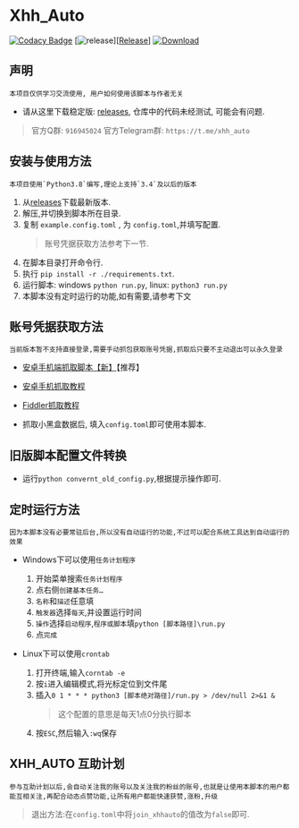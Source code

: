 # Xhh_Auto

[![Codacy Badge][Codacy_B]][Codacy] [![release][Release_B]][[Release]] [![Download][Download_B]][Release]



## 声明

    本项目仅供学习交流使用, 用户如何使用该脚本与作者无关

* 请从这里下载稳定版: [releases][Release], 仓库中的代码未经测试, 可能会有问题.

> 官方Q群: `916945024`
> 官方Telegram群: `https://t.me/xhh_auto`

## 安装与使用方法

    本项目使用`Python3.8`编写,理论上支持`3.4`及以后的版本

1. 从[releases][Release]下载最新版本.
2. 解压,并切换到脚本所在目录.
3. 复制 `example.config.toml` , 为 `config.toml`,并填写配置.
    > 账号凭据获取方法参考下一节.
4. 在脚本目录打开命令行.
5. 执行 `pip install -r ./requirements.txt`.
6. 运行脚本: windows `python run.py`, linux: `python3 run.py`
7. 本脚本没有定时运行的功能,如有需要,请参考下文

## 账号凭据获取方法

    当前版本暂不支持直接登录,需要手动抓包获取账号凭据,抓取后只要不主动退出可以永久登录

* [安卓手机端抓取脚本【新】](https://blog.chrxw.com/archives/2020/08/10/1353.html)【推荐】

* [安卓手机抓取教程](https://blog.chrxw.com/archives/2019/10/19/390.html)

* [Fiddler抓取教程](https://blog.chrxw.com/archives/2019/10/20/437.html)

* 抓取小黑盒数据后, 填入`config.toml`即可使用本脚本.

## 旧版脚本配置文件转换

* 运行`python convernt_old_config.py`,根据提示操作即可.

## 定时运行方法

    因为本脚本没有必要常驻后台,所以没有自动运行的功能,不过可以配合系统工具达到自动运行的效果

* Windows下可以使用`任务计划程序`
    1. 开始菜单搜索`任务计划程序`
    2. 点右侧`创建基本任务…`
    3. `名称`和`描述`任意填
    4. `触发器`选择`每天`,并设置运行时间
    5. `操作`选择`启动程序`,`程序或脚本`填`python [脚本路径]\run.py`
    6. 点`完成`

* Linux下可以使用`crontab`
    1. 打开终端,输入`corntab -e`
    2. 按`i`进入编辑模式,将光标定位到文件尾
    3. 插入`0 1 * * * python3 [脚本绝对路径]/run.py > /dev/null 2>&1 &`
        > 这个配置的意思是每天1点0分执行脚本
    4. 按`ESC`,然后输入`:wq`保存

## XHH_AUTO 互助计划

    参与互助计划以后,会自动关注我的账号以及关注我的粉丝的账号,也就是让使用本脚本的用户都能互相关注,再配合动态点赞功能,让所有用户都能快速获赞,涨粉,升级

> 退出方法:在`config.toml`中将`join_xhhauto`的值改为`false`即可.

[Codacy_B]: https://app.codacy.com/project/badge/Grade/dfb3196838bf4431a8914736f103afeb
[Codacy]: https://www.codacy.com/manual/chr233/xhh_auto?utm_source=github.com&amp;utm_medium=referral&amp;utm_content=chr233/xhh_auto&amp;utm_campaign=Badge_Grade
[Download_B]: https://img.shields.io/github/downloads/chr233/xhh_auto/total
[Release]: https://github.com/chr233/xhh_auto/releases
[Release_B]: https://img.shields.io/github/v/release/chr233/xhh_auto
